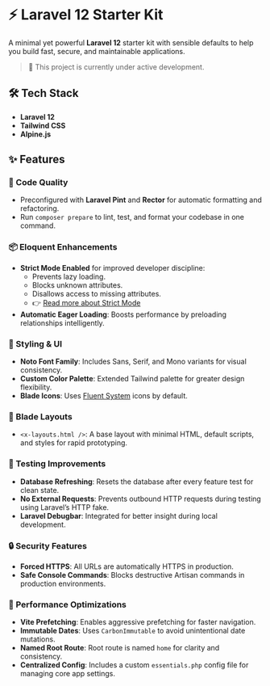 # ⚡ Laravel 12 Starter Kit

A minimal yet powerful **Laravel 12** starter kit with sensible defaults to help you build fast, secure, and maintainable applications.

> 🚧 This project is currently under active development.

## 🛠️ Tech Stack

- **Laravel 12**
- **Tailwind CSS**
- **Alpine.js**

## ✨ Features

### 🔧 Code Quality

- Preconfigured with **Laravel Pint** and **Rector** for automatic formatting and refactoring.
- Run `composer prepare` to lint, test, and format your codebase in one command.

### 📦 Eloquent Enhancements

- **Strict Mode Enabled** for improved developer discipline:
    - Prevents lazy loading.
    - Blocks unknown attributes.
    - Disallows access to missing attributes.
    - 👉 [Read more about Strict Mode](https://laravel-news.com/shouldbestrict)
- **Automatic Eager Loading**: Boosts performance by preloading relationships intelligently.

### 🎨 Styling & UI

- **Noto Font Family**: Includes Sans, Serif, and Mono variants for visual consistency.
- **Custom Color Palette**: Extended Tailwind palette for greater design flexibility.
- **Blade Icons**: Uses [Fluent System](https://fluenticons.co) icons by default.

### 🧩 Blade Layouts

- `<x-layouts.html />`: A base layout with minimal HTML, default scripts, and styles for rapid prototyping.

### 💯 Testing Improvements

- **Database Refreshing**: Resets the database after every feature test for clean state.
- **No External Requests**: Prevents outbound HTTP requests during testing using Laravel’s HTTP fake.
- **Laravel Debugbar**: Integrated for better insight during local development.

### 🔒 Security Features

- **Forced HTTPS**: All URLs are automatically HTTPS in production.
- **Safe Console Commands**: Blocks destructive Artisan commands in production environments.

### 🚀 Performance Optimizations

- **Vite Prefetching**: Enables aggressive prefetching for faster navigation.
- **Immutable Dates**: Uses `CarbonImmutable` to avoid unintentional date mutations.
- **Named Root Route**: Root route is named `home` for clarity and consistency.
- **Centralized Config**: Includes a custom `essentials.php` config file for managing core app settings.
